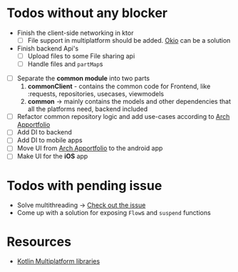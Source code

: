 # Todos without any blocker
* Finish the client-side networking in ktor
   - [ ] File support in multiplatform should be added.   [Okio](https://github.com/square/okio) can be a solution
* Finish backend Api's
    - [ ] Upload files to some File sharing api
    - [ ] Handle files and `partMap`s
* [ ] Separate the **common module** into two parts
    1. **commonClient** - contains the common code for Frontend, like :requests, repositories, usecases, viewmodels
    2. **common** -> mainly contains the models and other dependencies that all the platforms need, backend included
* [ ] Refactor common repository logic and add use-cases according to  [Arch Apportfolio](https://gitlab.com/halcyonmobile/android-technical/architecture-appportfolio)
* [ ] Add DI to backend
* [ ] Add DI to mobile apps
* [ ] Move UI from  [Arch Apportfolio](https://gitlab.com/halcyonmobile/android-technical/architecture-appportfolio) to the android app
* [ ] Make UI for the **iOS** app
# Todos with pending issue
* Solve multithreading -> [Check out the issue](https://github.com/Kotlin/kotlinx.coroutines/issues/462)
* Come up with a solution for exposing `Flow`s and `suspend` functions

# Resources
- [Kotlin Multiplatform libraries](https://github.com/AAkira/Kotlin-Multiplatform-Libraries)

